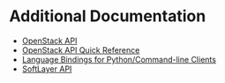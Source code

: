 # Additional Documentation

*   [OpenStack API](http://docs.openstack.org/api/api-specs.html)
*   [OpenStack API Quick Reference](http://api.openstack.org/api-ref.html)
*   [Language Bindings for Python/Command-line Clients](http://docs.openstack.org/developer/language-bindings.html)
*   [SoftLayer API](http://sldn.softlayer.com/reference/softlayerapi)
